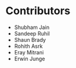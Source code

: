 # Contributors

- Shubham Jain
- Sandeep Ruhil
- Shaun Brady
- Rohith Asrk
- Eray Mitrani
- Erwin Junge
